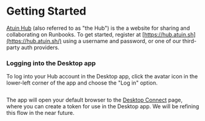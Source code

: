 # Getting Started

[Atuin Hub](https://hub.atuin.sh/) (also referred to as "the Hub") is the a website for sharing and collaborating on Runbooks. To get started, register at [https://hub.atuin.sh](https://hub.atuin.sh/) using a username and password, or one of our third-party auth providers.

### Logging into the Desktop app

To log into your Hub account in the Desktop app, click the avatar icon in the lower-left corner of the app and choose the "Log in" option.

<figure><img src="../../images/image (2).png" alt=""><figcaption></figcaption></figure>

The app will open your default browser to the [Desktop Connect](https://hub.atuin.sh/settings/desktop-connect) page, where you can create a token for use in the Desktop app. We will be refining this flow in the near future.

<figure><img src="../../images/image (3).png" alt=""><figcaption></figcaption></figure>
